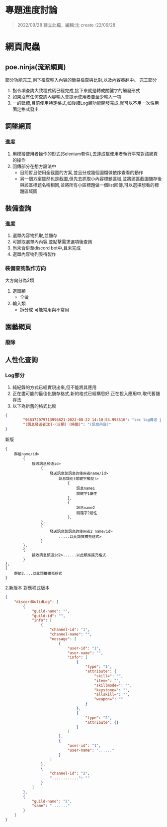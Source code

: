 # 專題進度討論
> 2022/09/28 建立此檔，編輯:沈
> create :22/09/28

# 網頁爬蟲

## poe.ninja(流派網頁)
部分功能完工,剩下檢查輸入內容的簡易檢查與比對,以及內容英翻中。
完工部分
1. 指令項查詢大致程式碼已經完成,接下來就是轉成關鍵字的觸發形式
2. 如果沒有任何查詢內容輸入會提示使用者要至少輸入一項
3. 一的延續,目前使用特定格式,如後續Log類功能開發完成,就可以不用一次性用固定格式發出

## 詞墜網頁
### 進度
1. 用模擬使用者操作的形式(Selenium套件),去達成幫使用者執行平常對該網頁的操作
2. 回傳部分在想方設法中
	- 目前暫且使用全截圖的方案,並且分成幾個圖檔做依序查看的動作
	- 另一個方案雖然也是截圖,但先去抓取小內容標題區域,並將該區截圖儲存後
	與該區標題名稱相同,並將所有小區標題做一個list回傳,可以選擇想看的標題區域圖

## 裝備查詢
### 進度
1. 選單內容物抓取,並儲存
2. 可抓取選單內內容,並點擊需求選項後查詢
3. 尚未合併至discord bot中,且未完成
4. 選單內容物列表待製作

### 裝備查詢製作方向
大方向分為2類
1. 選單類
	- 全做
2. 輸入類
	- 拆分成 可能常用與不常用


## 園藝網頁
### 廢除


## 人性化查詢

### Log部分
1. 純紀錄的方式已經實現出來,但不能將其應用
2. 正在盡可能的最佳化儲存格式,新的格式已經構思好,正在投入應用中,取代舊儲存法
3. 以下為新舊的格式比較
``` json
{
    	"968372079713996821-2022-08-22 14:10:53.993516": "sec log傳送 json寫入 測試",
    	"(訊息發送者ID)-(日期) (時間)": "(訊息內容)"
}
```

新版
```
{
	群組name/id>
		{
			接收訊息頻道id>
				{
					發送訊息該訊息的使用者name/id>
						訊息類別(關鍵字觸發)>
							{
								訊息name1
								關鍵字1屬性
							},
							{
								訊息name2
								關鍵字2屬性
							},
				},
				{
					發送訊息該訊息的使用者2 name/id>
						.....以此類推擴充格式>
				}
		},
		{
			接收訊息頻道id2>......以此類推擴充格式
		}
},
{
	群組2....以此類推擴充格式
}
```

2.新版本 對應程式版本
``` json
{
    "discordGulidLog": [
        {
            "guild-name": "",
            "guild-id": "",
            "info": [
                {
                    "channel-id": "1",
                    "channel-name": "",
                    "message": [
                        {
                            "user-id": "1",
                            "user-name": "",
                            "info": [
                                {
                                    "type": "1",
                                    "attribute": {
                                        "skill=": "",
                                        "item=": "",
                                        "skillmode=": "",
                                        "keystone=": "",
                                        "allskill=": "",
                                        "weapon=": ""
                                    }
                                },
                                {
                                    "type": "2",
                                    "attribute": {}
                                }
                            ]
                        },
                        {
                            "user-id": "1",
                            "user-name": "......"
                        }
                    ]
                },
                {
                    "channel-id": "2",
                    "............": ""
                }
            ]
        },
        {
            "guild-name": "2",
            "same": "......."
        }
    ]
}
```



